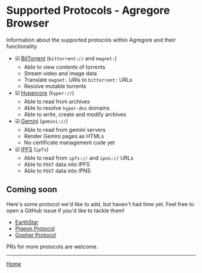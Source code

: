 # Supported Protocols - Agregore Browser

Information about the supported protocols within Agregore and their functionality

- ☑️ [BitTorrent](http://www.bittorrent.org/index.html) (`bittorrent://` and `magnet:`)
	- Able to view contents of torrents
  - Stream video and image data
  - Translate `magnet:` URIs to `bittorrent:` URLs
  - Resolve mutable torrents
- ☑️ [Hypercore](https://hypercore-protocol.org/) (`hyper://`)
  - Able to read from archives
  - Able to resolve `hyper-dns` domains
  - Able to write, create and modify archives
- ☑️ [Gemini](https://gemini.circumlunar.space/) (`gemini://`)
  - Able to read from gemini servers
  - Render Gemini pages as HTMLs
  - No certificate management code yet
- ☑️ [IPFS](https://ipfs.io/) (`ipfs`)
  - Able to read from `ipfs://` and `ipns://` URLs
  - Able to `POST` data into IPFS
  - Able to `POST` data into IPNS

## Coming soon

Here's some protocol we'd like to add, but haven't had time yet. Feel free to open a GitHub issue if you'd like to tackle them!

- [EarthStar](https://github.com/earthstar-project/earthstar)
- [Pigeon Protocol](https://github.com/PigeonProtocolConsortium/pigeon-spec)
- [Gopher Protocol](https://en.wikipedia.org/wiki/Gopher_(protocol))

PRs for more protocols are welcome.

---

[Home](/)

